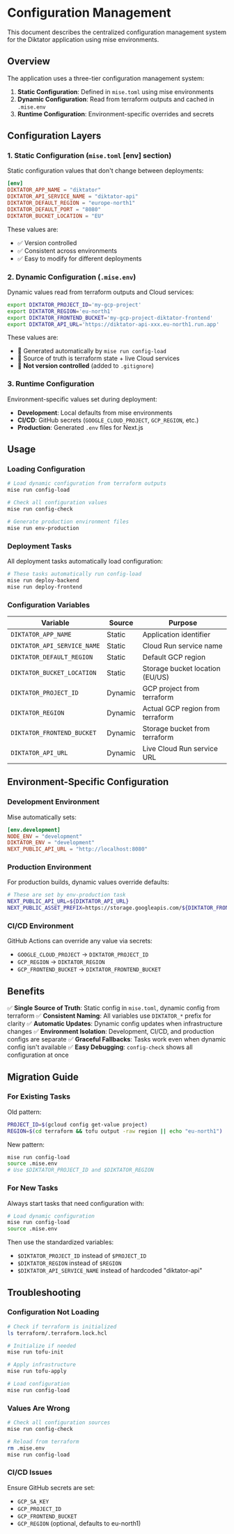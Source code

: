 # Configuration Management

This document describes the centralized configuration management system for the Diktator application using mise environments.

## Overview

The application uses a three-tier configuration management system:

1. **Static Configuration**: Defined in `mise.toml` using mise environments
2. **Dynamic Configuration**: Read from terraform outputs and cached in `.mise.env`
3. **Runtime Configuration**: Environment-specific overrides and secrets

## Configuration Layers

### 1. Static Configuration (`mise.toml` [env] section)

Static configuration values that don't change between deployments:

```toml
[env]
DIKTATOR_APP_NAME = "diktator"
DIKTATOR_API_SERVICE_NAME = "diktator-api"
DIKTATOR_DEFAULT_REGION = "europe-north1"
DIKTATOR_DEFAULT_PORT = "8080"
DIKTATOR_BUCKET_LOCATION = "EU"
```

These values are:
- ✅ Version controlled
- ✅ Consistent across environments
- ✅ Easy to modify for different deployments

### 2. Dynamic Configuration (`.mise.env`)

Dynamic values read from terraform outputs and Cloud services:

```bash
export DIKTATOR_PROJECT_ID='my-gcp-project'
export DIKTATOR_REGION='eu-north1'
export DIKTATOR_FRONTEND_BUCKET='my-gcp-project-diktator-frontend'
export DIKTATOR_API_URL='https://diktator-api-xxx.eu-north1.run.app'
```

These values are:
- 🔄 Generated automatically by `mise run config-load`
- 📍 Source of truth is terraform state + live Cloud services
- 🚫 **Not version controlled** (added to `.gitignore`)

### 3. Runtime Configuration

Environment-specific values set during deployment:

- **Development**: Local defaults from mise environments
- **CI/CD**: GitHub secrets (`GOOGLE_CLOUD_PROJECT`, `GCP_REGION`, etc.)
- **Production**: Generated `.env` files for Next.js

## Usage

### Loading Configuration

```bash
# Load dynamic configuration from terraform outputs
mise run config-load

# Check all configuration values
mise run config-check

# Generate production environment files
mise run env-production
```

### Deployment Tasks

All deployment tasks automatically load configuration:

```bash
# These tasks automatically run config-load
mise run deploy-backend
mise run deploy-frontend
```

### Configuration Variables

| Variable                    | Source  | Purpose                          |
| --------------------------- | ------- | -------------------------------- |
| `DIKTATOR_APP_NAME`         | Static  | Application identifier           |
| `DIKTATOR_API_SERVICE_NAME` | Static  | Cloud Run service name           |
| `DIKTATOR_DEFAULT_REGION`   | Static  | Default GCP region               |
| `DIKTATOR_BUCKET_LOCATION`  | Static  | Storage bucket location (EU/US)  |
| `DIKTATOR_PROJECT_ID`       | Dynamic | GCP project from terraform       |
| `DIKTATOR_REGION`           | Dynamic | Actual GCP region from terraform |
| `DIKTATOR_FRONTEND_BUCKET`  | Dynamic | Storage bucket from terraform    |
| `DIKTATOR_API_URL`          | Dynamic | Live Cloud Run service URL       |

## Environment-Specific Configuration

### Development Environment

Mise automatically sets:
```toml
[env.development]
NODE_ENV = "development"
DIKTATOR_ENV = "development"
NEXT_PUBLIC_API_URL = "http://localhost:8080"
```

### Production Environment

For production builds, dynamic values override defaults:
```bash
# These are set by env-production task
NEXT_PUBLIC_API_URL=${DIKTATOR_API_URL}
NEXT_PUBLIC_ASSET_PREFIX=https://storage.googleapis.com/${DIKTATOR_FRONTEND_BUCKET}
```

### CI/CD Environment

GitHub Actions can override any value via secrets:
- `GOOGLE_CLOUD_PROJECT` → `DIKTATOR_PROJECT_ID`
- `GCP_REGION` → `DIKTATOR_REGION`
- `GCP_FRONTEND_BUCKET` → `DIKTATOR_FRONTEND_BUCKET`

## Benefits

✅ **Single Source of Truth**: Static config in `mise.toml`, dynamic config from terraform
✅ **Consistent Naming**: All variables use `DIKTATOR_*` prefix for clarity
✅ **Automatic Updates**: Dynamic config updates when infrastructure changes
✅ **Environment Isolation**: Development, CI/CD, and production configs are separate
✅ **Graceful Fallbacks**: Tasks work even when dynamic config isn't available
✅ **Easy Debugging**: `config-check` shows all configuration at once

## Migration Guide

### For Existing Tasks

Old pattern:
```bash
PROJECT_ID=$(gcloud config get-value project)
REGION=$(cd terraform && tofu output -raw region || echo "eu-north1")
```

New pattern:
```bash
mise run config-load
source .mise.env
# Use $DIKTATOR_PROJECT_ID and $DIKTATOR_REGION
```

### For New Tasks

Always start tasks that need configuration with:
```bash
# Load dynamic configuration
mise run config-load
source .mise.env
```

Then use the standardized variables:
- `$DIKTATOR_PROJECT_ID` instead of `$PROJECT_ID`
- `$DIKTATOR_REGION` instead of `$REGION`
- `$DIKTATOR_API_SERVICE_NAME` instead of hardcoded "diktator-api"

## Troubleshooting

### Configuration Not Loading

```bash
# Check if terraform is initialized
ls terraform/.terraform.lock.hcl

# Initialize if needed
mise run tofu-init

# Apply infrastructure
mise run tofu-apply

# Load configuration
mise run config-load
```

### Values Are Wrong

```bash
# Check all configuration sources
mise run config-check

# Reload from terraform
rm .mise.env
mise run config-load
```

### CI/CD Issues

Ensure GitHub secrets are set:
- `GCP_SA_KEY`
- `GCP_PROJECT_ID`
- `GCP_FRONTEND_BUCKET`
- `GCP_REGION` (optional, defaults to eu-north1)
